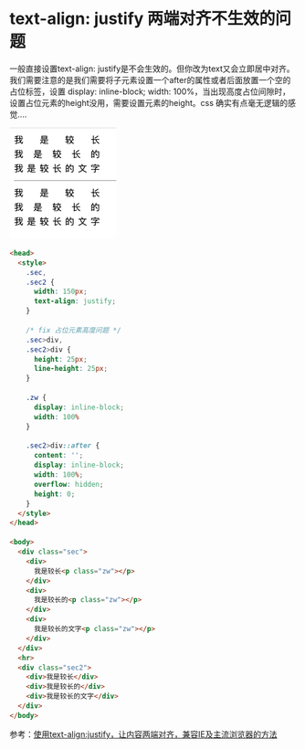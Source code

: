 # text-align: justify 两端对齐不生效的问题
一般直接设置text-align: justify是不会生效的。但你改为text又会立即居中对齐。我们需要注意的是我们需要将子元素设置一个after的属性或者后面放置一个空的占位标签，设置 display: inline-block; width: 100%，当出现高度占位间隙时，设置占位元素的height没用，需要设置元素的height。css 确实有点毫无逻辑的感觉....

![text_align_justify.png](../../../images/blog/css/text_align_justify.png)

```html
<head>
  <style>
    .sec,
    .sec2 {
      width: 150px;
      text-align: justify;
    }

    /* fix 占位元素高度问题 */
    .sec>div,
    .sec2>div {
      height: 25px;
      line-height: 25px;
    }

    .zw {
      display: inline-block;
      width: 100%
    }

    .sec2>div::after {
      content: '';
      display: inline-block;
      width: 100%;
      overflow: hidden;
      height: 0;
    }
  </style>
</head>

<body>
  <div class="sec">
    <div>
      我是较长<p class="zw"></p>
    </div>
    <div>
      我是较长的<p class="zw"></p>
    </div>
    <div>
      我是较长的文字<p class="zw"></p>
    </div>
  </div>
  <hr>
  <div class="sec2">
    <div>我是较长</div>
    <div>我是较长的</div>
    <div>我是较长的文字</div>
  </div>
</body>
```

参考：[使用text-align:justify，让内容两端对齐，兼容IE及主流浏览器的方法](https://blog.csdn.net/qq_29608143/article/details/83625318)
